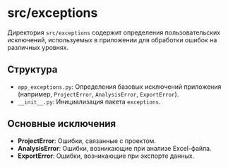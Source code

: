 # src/exceptions

Директория `src/exceptions` содержит определения пользовательских исключений, используемых в приложении для обработки ошибок на различных уровнях.

## Структура

* `app_exceptions.py`: Определения базовых исключений приложения (например, `ProjectError`, `AnalysisError`, `ExportError`).
* `__init__.py`: Инициализация пакета `exceptions`.

## Основные исключения

* **ProjectError**: Ошибки, связанные с проектом.
* **AnalysisError**: Ошибки, возникающие при анализе Excel-файла.
* **ExportError**: Ошибки, возникающие при экспорте данных.
